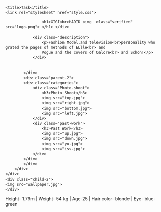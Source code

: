 <!DOCTYPE html>
<html lang="en">
<head>
    
    <title>Task</title>
    <link rel="stylesheet" href="style.css">
</head>
<body>
<div class="main">
    <div class="parent">
        <div class="child-1">
            <div class="logo-div">
                <div class="logo">
                    
                    <h1>GIGI<br>HADID <img  class="verified" src="logo.png"> </h1> </div>
                
                <div class="description">
                    <p>Fashion Model,and television<br>personality who grated the pages of methods of ELlle<br> and
                    Vogue and the covers of Galore<br> and Schon!</p>    
                </div>
                
                
            </div>
            <div class="parent-2">
            <div class="categories">
                <div class="Photo-shoot">
                    <h3>Photo Shoot</h3>
                    <img src="top.jpg">
                    <img src="right.jpg">
                    <img src="bottom.jpg">
                    <img src="left.jpg">
                </div>
                <div class="past-work">
                    <h3>Past Work</h3>
                    <img src="up.jpg">
                    <img src="down.jpg">
                    <img src="yu.jpg">
                    <img src="iss.jpg">
                </div>
            </div>
            </div>
        </div>
    </div>
    <div class="child-2">
    <img src="wallpaper.jpg">
    </div>

</div>
<div class="footer">
        <p> Height- 1.79m   |      Weight- 54 kg  |  Age-25  |  Hair color- blonde  |  Eye- blue-green
        </p>
    </div>
</body>
</html>

